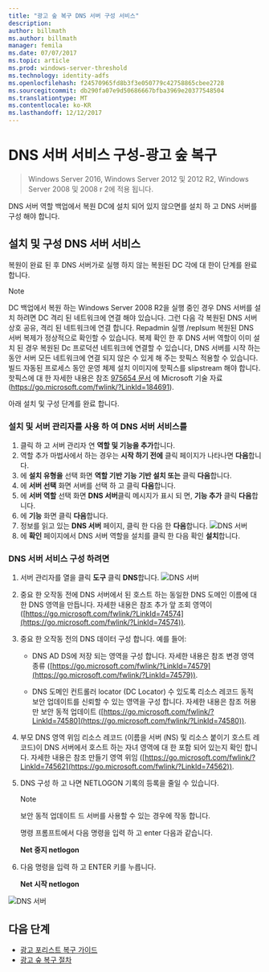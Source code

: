 ```yaml
---
title: "광고 숲 복구 DNS 서버 구성 서비스"
description: 
author: billmath
ms.author: billmath
manager: femila
ms.date: 07/07/2017
ms.topic: article
ms.prod: windows-server-threshold
ms.technology: identity-adfs
ms.openlocfilehash: f24570965fd8b3f3e050779c42758865cbee2728
ms.sourcegitcommit: db290fa07e9d50686667bfba3969e20377548504
ms.translationtype: MT
ms.contentlocale: ko-KR
ms.lasthandoff: 12/12/2017
---
```

# <a name="ad-forest-recovery---configuring-the-dns-server-service"></a>DNS 서버 서비스 구성-광고 숲 복구 

>Windows Server 2016, Windows Server 2012 및 2012 R2, Windows Server 2008 및 2008 r 2에 적용 됩니다.
 
DNS 서버 역할 백업에서 복원 DC에 설치 되어 있지 않으면를 설치 하 고 DNS 서버를 구성 해야 합니다.  
  

## <a name="install-and-configure-the-dns-server-service"></a>설치 및 구성 DNS 서버 서비스  
복원이 완료 된 후 DNS 서버가로 실행 하지 않는 복원된 DC 각에 대 한이 단계를 완료 합니다.  
  
> [!NOTE]
>  DC 백업에서 복원 하는 Windows Server 2008 R2을 실행 중인 경우 DNS 서버를 설치 하려면 DC 격리 된 네트워크에 연결 해야 있습니다. 그런 다음 각 복원된 DNS 서버 상호 공유, 격리 된 네트워크에 연결 합니다. Repadmin 실행 /replsum 복원된 DNS 서버 복제가 정상적으로 확인할 수 있습니다. 복제 확인 한 후 DNS 서버 역할이 이미 설치 된 경우 복원된 Dc 프로덕션 네트워크에 연결할 수 있습니다, DNS 서버를 시작 하는 동안 서버 모든 네트워크에 연결 되지 않은 수 있게 해 주는 핫픽스 적용할 수 있습니다. 빌드 자동된 프로세스 동안 운영 체제 설치 이미지에 핫픽스를 slipstream 해야 합니다. 핫픽스에 대 한 자세한 내용은 참조 [975654 문서](https://go.microsoft.com/fwlink/?LinkId=184691) 에 Microsoft 기술 자료 (https://go.microsoft.com/fwlink/?LinkId=184691). 

아래 설치 및 구성 단계를 완료 합니다.
  
### <a name="to-install-and-the-dns-server-service-using-server-manager"></a>설치 및 서버 관리자를 사용 하 여 DNS 서버 서비스를  
  
1.  클릭 하 고 서버 관리자 연 **역할 및 기능을 추가**합니다.  
2.  역할 추가 마법사에서 하는 경우는 **시작 하기 전에** 클릭 페이지가 나타나면 **다음**합니다.  
3.  에 **설치 유형을** 선택 화면 **역할 기반 기능 기반 설치 또는** 클릭 **다음**합니다.
4.  에 **서버 선택** 화면 서버를 선택 하 고 클릭 **다음**합니다.
5.  에 **서버 역할** 선택 화면 **DNS 서버**클릭 메시지가 표시 되 면, **기능 추가** 클릭 **다음**합니다.
6.  에 **기능** 화면 클릭 **다음**합니다.
7.  정보를 읽고 있는 **DNS 서버** 페이지, 클릭 한 다음 한 **다음**합니다.
![DNS 서버](media/AD-Forest-Recovery-Configure-DNS/dns1.png)  
8.  에 **확인** 페이지에서 DNS 서버 역할을 설치를 클릭 한 다음 확인 **설치**합니다.  
  
     
### <a name="to-configure-the-dns-server-service"></a>DNS 서버 서비스 구성 하려면 
1.  서버 관리자를 열을 클릭 **도구** 클릭 **DNS**합니다.
![DNS 서버](media/AD-Forest-Recovery-Configure-DNS/dns2.png)    
2.  중요 한 오작동 전에 DNS 서버에서 된 호스트 하는 동일한 DNS 도메인 이름에 대 한 DNS 영역을 만듭니다. 자세한 내용은 참조 추가 앞 조회 영역이 ([https://go.microsoft.com/fwlink/?LinkId=74574](https://go.microsoft.com/fwlink/?LinkId=74574)).  
3.  중요 한 오작동 전의 DNS 데이터 구성 합니다. 예를 들어:  
  
    -   DNS AD DS에 저장 되는 영역을 구성 합니다. 자세한 내용은 참조 변경 영역 종류 ([https://go.microsoft.com/fwlink/?LinkId=74579](https://go.microsoft.com/fwlink/?LinkId=74579)).  
  
    -   DNS 도메인 컨트롤러 locator (DC Locator) 수 있도록 리소스 레코드 동적 보안 업데이트를 신뢰할 수 있는 영역을 구성 합니다. 자세한 내용은 참조 허용만 보안 동적 업데이트 ([https://go.microsoft.com/fwlink/?LinkId=74580](https://go.microsoft.com/fwlink/?LinkId=74580)).  
  
4. 부모 DNS 영역 위임 리소스 레코드 (이름을 서버 (NS) 및 리소스 붙이기 호스트 레코드)이 DNS 서버에서 호스트 하는 자녀 영역에 대 한 포함 되어 있는지 확인 합니다. 자세한 내용은 참조 만들기 영역 위임 ([https://go.microsoft.com/fwlink/?LinkId=74562](https://go.microsoft.com/fwlink/?LinkId=74562)).  
5. DNS 구성 하 고 나면 NETLOGON 기록의 등록을 줄일 수 있습니다.  
  
    > [!NOTE]
    >  보안 동적 업데이트 드 서버를 사용할 수 있는 경우에 작동 합니다.  
  
     명령 프롬프트에서 다음 명령을 입력 하 고 enter 다음과 같습니다.  
  
     **Net 중지 netlogon**  
  
6. 다음 명령을 입력 하 고 ENTER 키를 누릅니다.  
  
     **Net 시작 netlogon**  

![DNS 서버](media/AD-Forest-Recovery-Configure-DNS/dns3.png)  

## <a name="next-steps"></a>다음 단계

- [광고 포리스트 복구 가이드](AD-Forest-Recovery-Guide.md)
- [광고 숲 복구 절차](AD-Forest-Recovery-Procedures.md)
